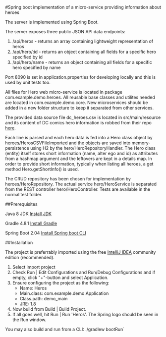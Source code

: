 #Spring boot implementation of a micro-service providing information about heroes

The server is implemented using Spring Boot.

The server exposes three public JSON API data endpoints:
1. /api/heros     - returns an array containing lightweight representation of heros
2. /api/hero/:id  - returns an object containing all fields for a specific hero specified by id
3. /api/hero/name - returns an object containing all fields for a specific hero specified by name

Port 8090 is set in application.properties for developing locally and this is used by unit tests too.

All files for Hero web micro-service is located in package com.example.demo.heroes.
All reusable base classes and utilites needed are located in com.example.demo.core.
New microservices should be added in a new folder structure to keep it separated from other services.

The provided data source file dc_heroes.csv is located in src/main/resource and its content of DC comics hero information is
robbed from their repo [here](https://github.com/fivethirtyeight/data/tree/master/comic-characters).

Each line is parsed and each hero data is fed into a Hero class object by heroes/HerosCSVFileImported and the objects are
saved into memory-persistence using H2 by the hero/HeroRepositoryHandler. The Hero class (entity) itself stores short
information (name, alter ego and id) as attributes from a hashmap argument and the leftovers are kept in a details map.
In order to provide short information, typically when listing all heroes, a get method Hero.getShortInfo() is used.

The CRUD repository has been chosen for implementation by heroes/HeroRepository. The actual service hero/HeroService is
separated from the REST controller hero/HeroController. Tests are available in the normal test folder.

##Prerequisites

Java 8 JDK [Install JDK](http://www.oracle.com/technetwork/java/javase/downloads/jdk8-downloads-2133151.html)

Gradle 4.8.1 [Install Gradle](https://gradle.org/install/)

Spring Boot 2.04 [Install Spring boot CLI](https://docs.spring.io/spring-boot/docs/current/reference/html/getting-started-installing-spring-boot.html#getting-started-installing-the-cli)

##Installation

The project is preferrably imported using the free [IntelliJ IDEA](https://www.jetbrains.com/idea/download/) community
edition (recommended).

1. Select import project
2. Check Run | Edit Configurations and Run/Debug Configurations and if empty, click "+"-button and select Application.
3. Ensure configuring the project as the following:
    - Name: Heros
    - Main.class: com.example.demo.Application
    - Class.path: demo_main
    - JRE:        1.8
4. Now build from Build | Build Project.
5. If all goes well, hit Run | Run 'Heros'. The Spring logo should be seen in the Run window.

You may also build and run from a CLI: ./gradlew bootRun`
